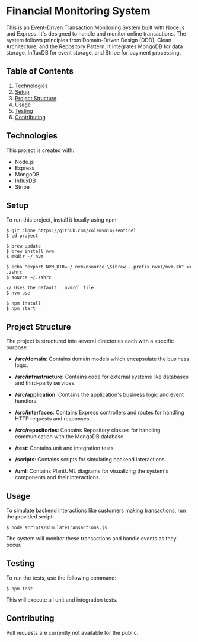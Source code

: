 # Financial Monitoring System

This is an Event-Driven Transaction Monitoring System built with Node.js and Express. It's designed to handle and monitor online transactions. The system follows principles from Domain-Driven Design (DDD), Clean Architecture, and the Repository Pattern. It integrates MongoDB for data storage, InfluxDB for event storage, and Stripe for payment processing.

## Table of Contents

1. [Technologies](#technologies)
2. [Setup](#setup)
3. [Project Structure](#project-structure)
4. [Usage](#usage)
5. [Testing](#testing)
6. [Contributing](#contributing)

## Technologies

This project is created with:

- Node.js
- Express
- MongoDB
- InfluxDB
- Stripe

## Setup

To run this project, install it locally using npm:

```
$ git clone https://github.com/colemvnio/sentinel
$ cd project

$ brew update
$ brew install nvm
$ mkdir ~/.nvm

$ echo "export NVM_DIR=~/.nvm\nsource \$(brew --prefix nvm)/nvm.sh" >> .zshrc
$ source ~/.zshrc

// Uses the default `.nvmrc` file
$ nvm use
 
$ npm install
$ npm start
```

## Project Structure

The project is structured into several directories each with a specific purpose:

- **/src/domain**: Contains domain models which encapsulate the business logic.

- **/src/infrastructure**: Contains code for external systems like databases and third-party services.

- **/src/application**: Contains the application's business logic and event handlers.

- **/src/interfaces**: Contains Express controllers and routes for handling HTTP requests and responses.

- **/src/repositories**: Contains Repository classes for handling communication with the MongoDB database.

- **/test**: Contains unit and integration tests.

- **/scripts**: Contains scripts for simulating backend interactions.

- **/uml**: Contains PlantUML diagrams for visualizing the system's components and their interactions.

## Usage

To simulate backend interactions like customers making transactions, run the provided script:

```
$ node scripts/simulateTransactions.js
```

The system will monitor these transactions and handle events as they occur.

## Testing

To run the tests, use the following command:

```
$ npm test
```

This will execute all unit and integration tests.

## Contributing

Pull requests are currently not available for the public.